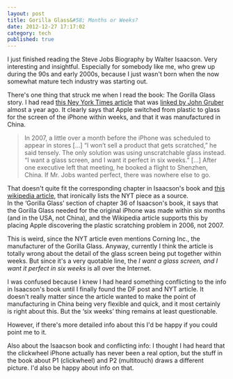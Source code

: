 ```yaml
---
layout: post
title: Gorilla Glass&#58; Months or Weeks?
date: 2012-12-27 17:17:02
category: tech
published: true
---
```


I just finished reading the Steve Jobs Biography by Walter Isaacson. Very interesting and insightful. Especially for somebody like me, who grew up during the 90s and early 2000s, because I just wasn't born when the now somewhat mature tech industry was starting out.

There's one thing that struck me when I read the book: The Gorilla Glass story. I had read [this Ney York Times article](http://www.nytimes.com/2012/01/22/business/apple-america-and-a-squeezed-middle-class.html?_r=3&amp;pagewanted=all&amp;) that was [linked by John Gruber](http://daringfireball.net/linked/2012/01/21/apple-china) almost a year ago. It clearly says that Apple switched from plastic to glass for the screen of the iPhone within weeks, and that it was manufactured in China. 

> In 2007, a little over a month before the iPhone was scheduled to appear in stores [...]
> “I won’t sell a product that gets scratched,” he said tensely. The only solution was using unscratchable glass instead. “I want a glass screen, and I want it perfect in six weeks.” [...]
> After one executive left that meeting, he booked a flight to Shenzhen, China. If Mr. Jobs wanted perfect, there was nowhere else to go.

That doesn't quite fit the corresponding chapter in Isaacson's book and [this wikipedia article](http://en.wikipedia.org/wiki/Gorilla_glass), that ironically lists the NYT piece as a source.  
In the ‘Gorilla Glass’ section of chapter 36 of Isaacson's book, it says that the Gorilla Glass needed for the original iPhone was made within six months (and in the USA, not China), and the Wikipedia article supports this by placing Apple discovering the plastic scratching problem in 2006, not 2007.

This is weird, since the NYT article even mentions Corning Inc., the manufacturer of the Gorilla Glass. Anyway, currently I think the article is totally wrong about the detail of the glass screen being put together within weeks. But since it's a very quotable line, the *I want a glass screen, and I want it perfect in six weeks* is all over the Internet. 

I was confused because I knew I had heard something conflicting to the info in Isaacson's book until I finally found the DF post and NYT article. It doesn't really matter since the article wanted to make the point of manufacturing in China being very flexible and quick, and it most certainly is right about this. But the ‘six weeks’ thing remains at least questionable. 

However, if there's more detailed info about this I'd be happy if you could point me to it. 

Also about the Isaacson book and conflicting info: I thought I had heard that the clickwheel iPhone actually has never been a real option, but the stuff in the book about P1 (clickwheel) and P2 (multitouch) draws a different picture. I'd also be happy about info on that. 